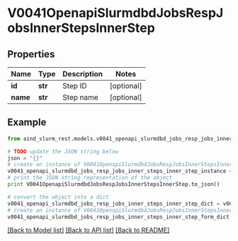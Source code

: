 # V0041OpenapiSlurmdbdJobsRespJobsInnerStepsInnerStep


## Properties

Name | Type | Description | Notes
------------ | ------------- | ------------- | -------------
**id** | **str** | Step ID | [optional] 
**name** | **str** | Step name | [optional] 

## Example

```python
from aind_slurm_rest.models.v0041_openapi_slurmdbd_jobs_resp_jobs_inner_steps_inner_step import V0041OpenapiSlurmdbdJobsRespJobsInnerStepsInnerStep

# TODO update the JSON string below
json = "{}"
# create an instance of V0041OpenapiSlurmdbdJobsRespJobsInnerStepsInnerStep from a JSON string
v0041_openapi_slurmdbd_jobs_resp_jobs_inner_steps_inner_step_instance = V0041OpenapiSlurmdbdJobsRespJobsInnerStepsInnerStep.from_json(json)
# print the JSON string representation of the object
print V0041OpenapiSlurmdbdJobsRespJobsInnerStepsInnerStep.to_json()

# convert the object into a dict
v0041_openapi_slurmdbd_jobs_resp_jobs_inner_steps_inner_step_dict = v0041_openapi_slurmdbd_jobs_resp_jobs_inner_steps_inner_step_instance.to_dict()
# create an instance of V0041OpenapiSlurmdbdJobsRespJobsInnerStepsInnerStep from a dict
v0041_openapi_slurmdbd_jobs_resp_jobs_inner_steps_inner_step_form_dict = v0041_openapi_slurmdbd_jobs_resp_jobs_inner_steps_inner_step.from_dict(v0041_openapi_slurmdbd_jobs_resp_jobs_inner_steps_inner_step_dict)
```
[[Back to Model list]](../README.md#documentation-for-models) [[Back to API list]](../README.md#documentation-for-api-endpoints) [[Back to README]](../README.md)


